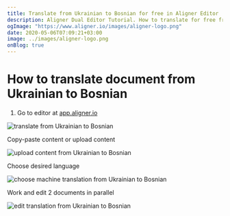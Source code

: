 ```yaml
---
title: Translate from Ukrainian to Bosnian for free in Aligner Editor
description: Aligner Dual Editor Tutorial. How to translate for free from Ukrainian to Bosnian. Aligner is multilingual document management platform. 
ogImage: "https://www.aligner.io/images/aligner-logo.png"
date: 2020-05-06T07:09:21+03:00
image: ../images/aligner-logo.png
onBlog: true
---
```


# How to translate document from Ukrainian to Bosnian

1. Go to editor at [app.aligner.io](https://app.aligner.io "Aligner App web page")

![translate from Ukrainian to Bosnian](../aligner-blank-editor.png "translate from Ukrainian to Bosnian")

Copy-paste content or upload content

![upload content from Ukrainian to Bosnian](../aligner-uploaded-document.png "upload content from Ukrainian to Bosnian")

Choose desired language

![choose machine translation from Ukrainian to Bosnian](../aligner-language-dropdown.png "choose machine translation from Ukrainian to Bosnian")

Work and edit 2 documents in parallel

![edit translation from Ukrainian to Bosnian](../aligner-double-sitded-editor.png "edit translation from Ukrainian to Bosnian")

